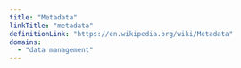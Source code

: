 ```yaml
---
title: "Metadata"
linkTitle: "metadata"
definitionLink: "https://en.wikipedia.org/wiki/Metadata"
domains:
  - "data management"
---
```

